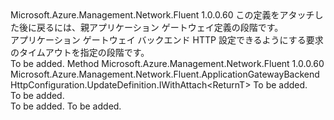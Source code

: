 <Type Name="IWithRequestTimeout&lt;ReturnT&gt;" FullName="Microsoft.Azure.Management.Network.Fluent.ApplicationGatewayBackendHttpConfiguration.UpdateDefinition.IWithRequestTimeout&lt;ReturnT&gt;">
  <TypeSignature Language="C#" Value="public interface IWithRequestTimeout&lt;ReturnT&gt;" />
  <TypeSignature Language="ILAsm" Value=".class public interface auto ansi abstract IWithRequestTimeout`1&lt;ReturnT&gt;" />
  <TypeSignature Language="DocId" Value="T:Microsoft.Azure.Management.Network.Fluent.ApplicationGatewayBackendHttpConfiguration.UpdateDefinition.IWithRequestTimeout`1" />
  <TypeSignature Language="VB.NET" Value="Public Interface IWithRequestTimeout(Of ReturnT)" />
  <TypeSignature Language="F#" Value="type IWithRequestTimeout&lt;'ReturnT&gt; = interface" />
  <AssemblyInfo>
    <AssemblyName>Microsoft.Azure.Management.Network.Fluent</AssemblyName>
    <AssemblyVersion>1.0.0.60</AssemblyVersion>
  </AssemblyInfo>
  <TypeParameters>
    <TypeParameter Name="ParentT" />
  </TypeParameters>
  <Interfaces />
  <Docs>
    <typeparam name="ReturnT">この定義をアタッチした後に戻るには、親アプリケーション ゲートウェイ定義の段階です。</typeparam>
    <summary>
            アプリケーション ゲートウェイ バックエンド HTTP 設定できるようにする要求のタイムアウトを指定の段階です。
            </summary>
    <remarks>To be added.</remarks>
  </Docs>
  <Members>
    <Member MemberName="WithRequestTimeout">
      <MemberSignature Language="C#" Value="public Microsoft.Azure.Management.Network.Fluent.ApplicationGatewayBackendHttpConfiguration.UpdateDefinition.IWithAttach&lt;ReturnT&gt; WithRequestTimeout (int seconds);" />
      <MemberSignature Language="ILAsm" Value=".method public hidebysig newslot virtual instance class Microsoft.Azure.Management.Network.Fluent.ApplicationGatewayBackendHttpConfiguration.UpdateDefinition.IWithAttach`1&lt;!ReturnT&gt; WithRequestTimeout(int32 seconds) cil managed" />
      <MemberSignature Language="DocId" Value="M:Microsoft.Azure.Management.Network.Fluent.ApplicationGatewayBackendHttpConfiguration.UpdateDefinition.IWithRequestTimeout`1.WithRequestTimeout(System.Int32)" />
      <MemberSignature Language="VB.NET" Value="Public Function WithRequestTimeout (seconds As Integer) As IWithAttach(Of ReturnT)" />
      <MemberSignature Language="F#" Value="abstract member WithRequestTimeout : int -&gt; Microsoft.Azure.Management.Network.Fluent.ApplicationGatewayBackendHttpConfiguration.UpdateDefinition.IWithAttach&lt;'ReturnT&gt;" Usage="iWithRequestTimeout.WithRequestTimeout seconds" />
      <MemberType>Method</MemberType>
      <AssemblyInfo>
        <AssemblyName>Microsoft.Azure.Management.Network.Fluent</AssemblyName>
        <AssemblyVersion>1.0.0.60</AssemblyVersion>
      </AssemblyInfo>
      <ReturnValue>
        <ReturnType>Microsoft.Azure.Management.Network.Fluent.ApplicationGatewayBackendHttpConfiguration.UpdateDefinition.IWithAttach&lt;ReturnT&gt;</ReturnType>
      </ReturnValue>
      <Parameters>
        <Parameter Name="seconds" Type="System.Int32" />
      </Parameters>
      <Docs>
        <param name="seconds">To be added.</param>
        <summary>To be added.</summary>
        <returns>To be added.</returns>
        <remarks>To be added.</remarks>
      </Docs>
    </Member>
  </Members>
</Type>